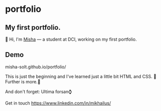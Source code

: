 # portfolio
## My first portfolio.

:wave: Hi, I'm [Misha](https://github.com/Misha-Solt) — a student at DCI, working on my first portfolio.

## Demo

misha-solt.github.io/portfolio/

This is just the beginning and I've learned just a little bit HTML and CSS.
:rocket: Further is more.:rocket:


And don't forget: Ultima forsan:watch:

Get in touch
https://www.linkedin.com/in/mikhailus/


